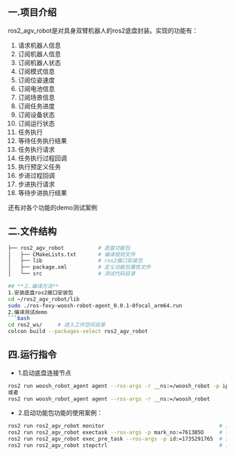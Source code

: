 ## **一.项目介绍**
ros2_agv_robot是对具身双臂机器人的ros2底盘封装。实现的功能有：

1. 请求机器人信息
2. 订阅机器人信息
3. 订阅机器人状态
4. 订阅模式信息
5. 订阅位姿速度
6. 订阅电池信息
7. 订阅场景信息
8. 订阅任务进度
9. 订阅设备状态
10. 订阅运行状态
11. 任务执行
12. 等待任务执行结果
13. 任务执行请求
14. 任务执行过程回调
15. 执行预定义任务
16. 步进过程回调
17. 步进执行请求
18. 等待步进执行结果

还有对各个功能的demo测试案例



## **二.文件结构**
```bash
├── ros2_agv_robot           # 底盘功能包
│   ├── CMakeLists.txt       # 编译规则文件
│   ├── lib                  # ros2接口安装包
│   ├── package.xml          # 定义功能包属性文件
│   └── src                  # 测试代码目录

## **三.编译方法**
1.安装底盘ros2接口安装包
cd ~/ros2_agv_robot/lib
sudo ./ros-foxy-woosh-robot-agent_0.0.1-0focal_arm64.run
2.编译测试demo
```bash
cd ros2_ws/     # 进入工作空间目录
colcon build --packages-select ros2_agv_robot
```

## **四.运行指令**
- 1.启动底盘连接节点

```bash
ros2 run woosh_robot_agent agent --ros-args -r __ns:=/woosh_robot -p ip:="169.254.128.2"
或者
ros2 run woosh_robot_agent agent --ros-args -r __ns:=/woosh_robot
```

- 2.启动功能包功能的使用案例：

```bash
ros2 run ros2_agv_robot monitor  				          	        # 执行monitor节点获取机器人信息
ros2 run ros2_agv_robot exectask --ros-args -p mark_no:=7613B5D     # 到达某个存储位(7613B5D），需要提前创建地图，机器人初始化,创建好存储位后执行
ros2 run ros2_agv_robot exec_pre_task --ros-args -p id:=1735291765  # 执行任务(1735291765)，提前创建好地图，机器人初始化,创建好任务后执行
ros2 run ros2_agv_robot stepctrl                                    # 步进控制
```